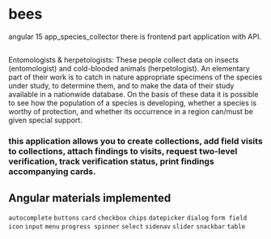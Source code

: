 # bees
angular 15 app_species_collector
there is frontend part application with API.
## 
Entomologists & herpetologists: These people collect data on insects (entomologist) and cold-blooded animals (herpetologist). An elementary part of their work is to catch in nature appropriate specimens of the species under study, to determine them, and to make the data of their study available in a nationwide database. On the basis of these data it is possible to see how the population of a species is developing, whether a species is worthy of protection, and whether its occurrence in a region can/must be given special support.
### this application allows you to create collections, add field visits to collections, attach findings to visits, request two-level verification, track verification status, print findings accompanying cards.

## Angular materials implemented
`autocomplete`
`buttons`
`card`
`checkbox`
`chips`
`datepicker`
`dialog`
`form field`
`icon`
`input`
`menu`
`progress spinner`
`select`
`sidenav`
`slider`
`snackbar`
`table`
